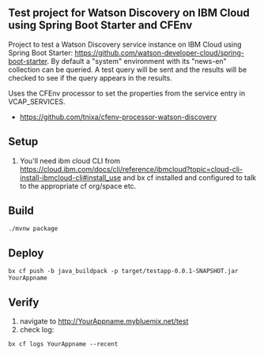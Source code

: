 ## Test project for Watson Discovery on IBM Cloud using Spring Boot Starter and CFEnv
Project to test a Watson Discovery service instance on IBM Cloud using Spring Boot Starter: https://github.com/watson-developer-cloud/spring-boot-starter. By default a "system" environment with its "news-en" collection can be queried. A test query will be sent and the results will be checked to see if the query appears in the results. 

Uses the CFEnv processor to set the properties from the service entry in VCAP_SERVICES.
- https://github.com/tnixa/cfenv-processor-watson-discovery

## Setup
1. You'll need ibm cloud CLI from https://cloud.ibm.com/docs/cli/reference/ibmcloud?topic=cloud-cli-install-ibmcloud-cli#install_use and bx cf installed and configured to talk to the appropriate cf org/space etc.

## Build
```
./mvnw package
```

## Deploy
```
bx cf push -b java_buildpack -p target/testapp-0.0.1-SNAPSHOT.jar YourAppname
```

## Verify
1. navigate to http://YourAppname.mybluemix.net/test
2. check log: 
```
bx cf logs YourAppname --recent
```